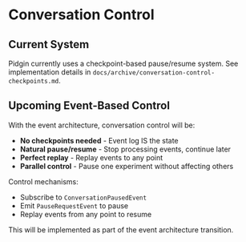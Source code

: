 # Conversation Control

## Current System
Pidgin currently uses a checkpoint-based pause/resume system. See implementation details in `docs/archive/conversation-control-checkpoints.md`.

## Upcoming Event-Based Control

With the event architecture, conversation control will be:

- **No checkpoints needed** - Event log IS the state
- **Natural pause/resume** - Stop processing events, continue later  
- **Perfect replay** - Replay events to any point
- **Parallel control** - Pause one experiment without affecting others

Control mechanisms:
- Subscribe to `ConversationPausedEvent`
- Emit `PauseRequestEvent` to pause
- Replay events from any point to resume

This will be implemented as part of the event architecture transition.